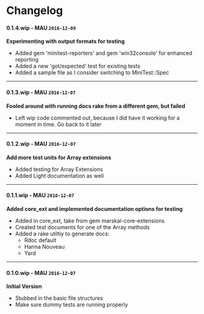 # Changelog

#### 0.1.4.wip - MAU `2016-12-09`  
**Experimenting with output formats for testing**

* Added gem 'minitest-reporters' and gem 'win32console' for enhanced reporting
* Added a new 'got/expected' test for existing tests
* Added a sample file as I consider switching to MiniTest::Spec

---

#### 0.1.3.wip - MAU `2016-12-07`  
**Fooled around with running docs rake from a different gem, but failed**

* Left wip code commented out, because I did have it working for a moment in time. Go back to it later

---

#### 0.1.2.wip - MAU `2016-12-07`  
**Add more test units for Array extensions**

* Added testing for Array Extensions
* Added Light documentation as well

---
#### 0.1.1.wip - MAU `2016-12-07`  
**Added core_ext and implemented documentation options for testing**

* Added in core_ext, take from gem marskal-core-extensions
* Created test documents for one of the Array methods
* Added a rake utiltiy to generate docs:
    * Rdoc default
    * Hanna Nouveau
    * Yard
    
---

#### 0.1.0.wip - MAU `2016-12-07`  
**Initial Version**

* Stubbed in the basic file structures
* Make sure dummy tests are running properly



